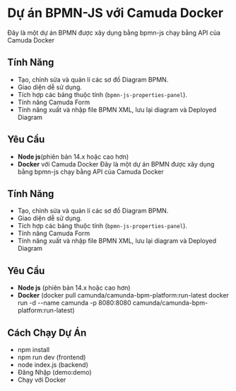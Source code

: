 # Dự án BPMN-JS với Camuda Docker
Đây là một dự án BPMN được xây dụng bằng bpmn-js chạy bằng API của Camuda Docker
## Tính Năng
- Tạo, chỉnh sửa và quản lí các sơ đồ Diagram BPMN.
- Giao diện dễ sử dụng.
- Tích hợp các bảng thuộc tính (`bpmn-js-properties-panel`).
- Tính năng Camuda Form
- Tính năng xuất và nhập file BPMN XML, lưu lại diagram và Deployed Diagram
## Yêu Cầu
- **Node js**(phiên bản 14.x hoặc cao hơn)
- **Docker** với Camuda Docker
Đây là một dự án BPMN được xây dụng bằng bpmn-js chạy bằng API của Camuda Docker
## Tính Năng
- Tạo, chỉnh sửa và quản lí các sơ đồ Diagram BPMN.
- Giao diện dễ sử dụng.
- Tích hợp các bảng thuộc tính (`bpmn-js-properties-panel`).
- Tính năng Camuda Form
- Tính năng xuất và nhập file BPMN XML, lưu lại diagram và Deployed Diagram
## Yêu Cầu
- **Node js** (phiên bản 14.x hoặc cao hơn)
- **Docker**  (docker pull camunda/camunda-bpm-platform:run-latest
               docker run -d --name camunda -p 8080:8080 camunda/camunda-bpm-platform:run-latest)
## Cách Chạy Dự Án
- npm install
- npm run dev (frontend)
- node index.js (backend)
- Đăng Nhập (demo:demo)
- Chạy với Docker
